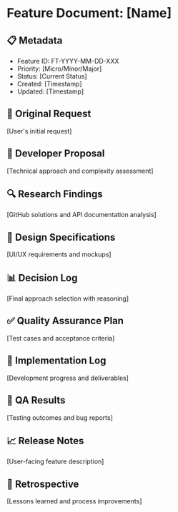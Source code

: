 # Feature Document: [Name]

## 📋 Metadata
- Feature ID: FT-YYYY-MM-DD-XXX
- Priority: [Micro/Minor/Major]
- Status: [Current Status]
- Created: [Timestamp]
- Updated: [Timestamp]

## 🎯 Original Request
[User's initial request]

## 🔧 Developer Proposal
[Technical approach and complexity assessment]

## 🔍 Research Findings
[GitHub solutions and API documentation analysis]

## 🎨 Design Specifications
[UI/UX requirements and mockups]

## 📊 Decision Log
[Final approach selection with reasoning]

## ✅ Quality Assurance Plan
[Test cases and acceptance criteria]

## 🚀 Implementation Log
[Development progress and deliverables]

## 🐛 QA Results
[Testing outcomes and bug reports]

## 📈 Release Notes
[User-facing feature description]

## 🔄 Retrospective
[Lessons learned and process improvements]